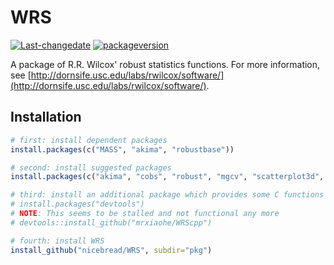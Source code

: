 # WRS #
[![Last-changedate](https://img.shields.io/badge/last%20change-2025--10--29-yellowgreen.svg)](/commits/master)
[![packageversion](https://img.shields.io/badge/Package%20version-0.45-orange.svg?style=flat-square)](commits/master)


A package of R.R. Wilcox' robust statistics functions.
For more information, see [http://dornsife.usc.edu/labs/rwilcox/software/](http://dornsife.usc.edu/labs/rwilcox/software/).


## Installation ##

```r
# first: install dependent packages
install.packages(c("MASS", "akima", "robustbase"))

# second: install suggested packages
install.packages(c("akima", "cobs", "robust", "mgcv", "scatterplot3d", "quantreg", "rrcov", "lars", "pwr", "trimcluster", "mc2d", "psych", "Rfit", "DepthProc", "class", "fda", "rankFD"))

# third: install an additional package which provides some C functions
# install.packages("devtools")
# NOTE: This seems to be stalled and not functional any more
# devtools::install_github("mrxiaohe/WRScpp")

# fourth: install WRS
install_github("nicebread/WRS", subdir="pkg")
```
